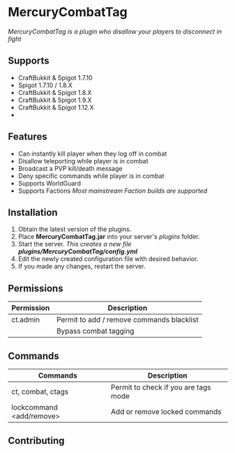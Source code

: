 # MercuryCombatTag

*MercuryCombatTag is a plugin who disallow your players to disconnect in fight*

## Supports

* CraftBukkit & Spigot 1.7.10
* Spigot 1.7.10 / 1.8.X
* CraftBukkit & Spigot 1.8.X
* CraftBukkit & Spigot 1.9.X
* CraftBukkit & Spigot 1.12.X
* 
## Features

* Can instantly kill player when they log off in combat
* Disallow teleporting while player is in combat
* Broadcast a PVP kill/death message
* Deny specific commands while player is in combat
* Supports WorldGuard
* Supports Factions _Most mainstream Faction builds are supported_

## Installation

1. Obtain the latest version of the plugins.
2. Place **MercuryCombatTag.jar** into your server's *plugins* folder.
3. Start the server. _This creates a new file **plugins/MercuryCombatTag/config.yml**_
4. Edit the newly created configuration file with desired behavior.
5. If you made any changes, restart the server.

## Permissions

| **Permission**           | **Description**                            |
| -------------------------| ------------------------------------------ |
| ct.admin                 | Permit to add / remove commands blacklist  |
| <custom perm in config>  | Bypass combat tagging                      |
	
	
## Commands
	
| **Commands**             | **Description**                          |
| -------------------------| ---------------------------------------- |
| ct, combat, ctags        | Permit to check if you are tags mode     |
| lockcommand <add/remove> <commands> | Add or remove locked commands |
	
## Contributing
